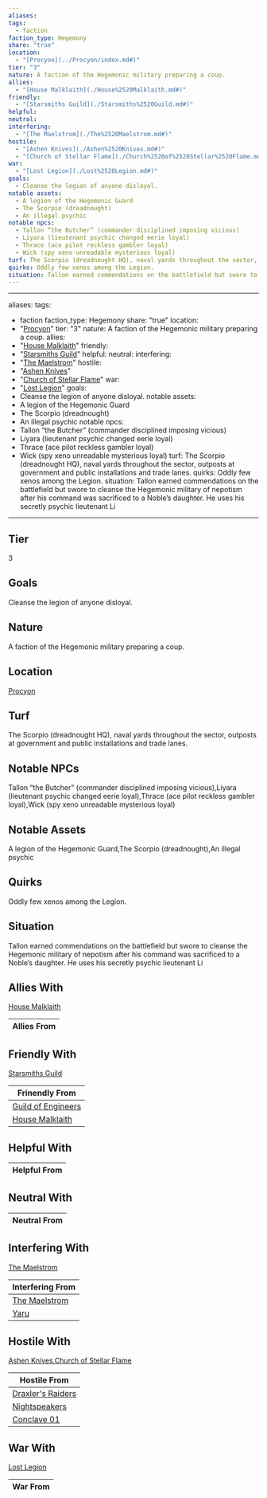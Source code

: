 ```yaml
---
aliases: 
tags:
  - faction
faction_type: Hegemony
share: "true"
location:
  - "[Procyon](../Procyon/index.md#)"
tier: "3"
nature: A faction of the Hegemonic military preparing a coup.
allies:
  - "[House Malklaith](./House%2520Malklaith.md#)"
friendly:
  - "[Starsmiths Guild](./Starsmiths%2520Guild.md#)"
helpful: 
neutral: 
interfering:
  - "[The Maelstrom](./The%2520Maelstrom.md#)"
hostile:
  - "[Ashen Knives](./Ashen%2520Knives.md#)"
  - "[Church of Stellar Flame](./Church%2520of%2520Stellar%2520Flame.md#)"
war:
  - "[Lost Legion](./Lost%2520Legion.md#)"
goals:
  - Cleanse the legion of anyone disloyal.
notable assets:
  - A legion of the Hegemonic Guard
  - The Scorpio (dreadnought)
  - An illegal psychic
notable npcs:
  - Tallon “the Butcher” (commander disciplined imposing vicious)
  - Liyara (lieutenant psychic changed eerie loyal)
  - Thrace (ace pilot reckless gambler loyal)
  - Wick (spy xeno unreadable mysterious loyal)
turf: The Scorpio (dreadnought HQ), naval yards throughout the sector, outposts at government and public installations and trade lanes.
quirks: Oddly few xenos among the Legion.
situation: Tallon earned commendations on the battlefield but swore to cleanse the Hegemonic military of nepotism after his command was sacrificed to a Noble’s daughter. He uses his secretly psychic lieutenant Li
---
```

---
aliases:
tags:
  - faction
faction_type: Hegemony
share: "true"
location:
  - "[Procyon](../Procyon/index.md#)"
tier: "3"
nature: A faction of the Hegemonic military preparing a coup.
allies:
  - "[House Malklaith](./House%2520Malklaith.md#)"
friendly:
  - "[Starsmiths Guild](./Starsmiths%2520Guild.md#)"
helpful:
neutral:
interfering:
  - "[The Maelstrom](./The%2520Maelstrom.md#)"
hostile:
  - "[Ashen Knives](./Ashen%2520Knives.md#)"
  - "[Church of Stellar Flame](./Church%2520of%2520Stellar%2520Flame.md#)"
war:
  - "[Lost Legion](./Lost%2520Legion.md#)"
goals:
  - Cleanse the legion of anyone disloyal.
notable assets:
  - A legion of the Hegemonic Guard
  - The Scorpio (dreadnought)
  - An illegal psychic
notable npcs:
  - Tallon “the Butcher” (commander disciplined imposing vicious)
  - Liyara (lieutenant psychic changed eerie loyal)
  - Thrace (ace pilot reckless gambler loyal)
  - Wick (spy xeno unreadable mysterious loyal)
turf: The Scorpio (dreadnought HQ), naval yards throughout the sector, outposts at government and public installations and trade lanes.
quirks: Oddly few xenos among the Legion.
situation: Tallon earned commendations on the battlefield but swore to cleanse the Hegemonic military of nepotism after his command was sacrificed to a Noble’s daughter. He uses his secretly psychic lieutenant Li
---

## Tier

3

## Goals

Cleanse the legion of anyone disloyal.

## Nature

A faction of the Hegemonic military preparing a coup.

## Location

[Procyon](../Procyon/index.md.md#.md#)

## Turf

The Scorpio (dreadnought HQ), naval yards throughout the sector, outposts at government and public installations and trade lanes.

## Notable NPCs

Tallon “the Butcher” (commander disciplined imposing vicious),Liyara (lieutenant psychic changed eerie loyal),Thrace (ace pilot reckless gambler loyal),Wick (spy xeno unreadable mysterious loyal)

## Notable Assets

A legion of the Hegemonic Guard,The Scorpio (dreadnought),An illegal psychic

## Quirks

Oddly few xenos among the Legion.

## Situation

Tallon earned commendations on the battlefield but swore to cleanse the Hegemonic military of nepotism after his command was sacrificed to a Noble’s daughter. He uses his secretly psychic lieutenant Li

## Allies With

[House Malklaith](./House%2520Malklaith.md.md#.md#)

| Allies From |
| ----------- |


## Friendly With

[Starsmiths Guild](./Starsmiths%2520Guild.md.md#.md#)

| Frinendly From                                         |
| ------------------------------------------------------ |
| [Guild of Engineers](./Guild%20of%20Engineers.md) |
| [House Malklaith](./House%2520Malklaith.md.md#.md#)       |


## Helpful With



| Helpful From |
| ------------ |


## Neutral With




| Neutral From |
| ------------ |



## Interfering With

[The Maelstrom](./The%2520Maelstrom.md.md#.md#)


| Interfering From                             |
| -------------------------------------------- |
| [The Maelstrom](./The%2520Maelstrom.md.md#.md#) |
| [Yaru](./Yaru.md)                   |



## Hostile With

[Ashen Knives](./Ashen%2520Knives.md.md#.md#),[Church of Stellar Flame](./Church%2520of%2520Stellar%2520Flame.md.md#.md#)


| Hostile From                                         |
| ---------------------------------------------------- |
| [Draxler's Raiders](./Draxler's%20Raiders.md) |
| [Nightspeakers](./Nightspeakers.md)         |
| [Conclave 01](./Conclave%2001.md)             |



## War With

[Lost Legion](./Lost%2520Legion.md.md#.md#)

| War From |
| -------- |

